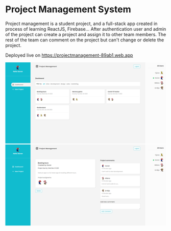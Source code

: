 # Project Management System

Project management is a student project, and a full-stack app created in process of learning ReactJS, Firebase... 
After authentication user and admin of the project can create a project and assign it to other team members. 
The rest of the team can comment on the project but can't change or delete the project.

Deployed live on https://projectmanagement-89ab1.web.app

<img src="src/assets/screenshot1.png">
<img src="src/assets/screenshot2.png">
